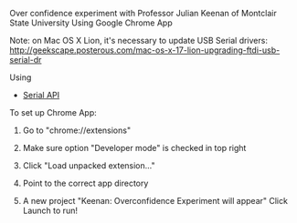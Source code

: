 Over confidence experiment with Professor Julian Keenan of Montclair State University
Using Google Chrome App

Note: on Mac OS X Lion, it's necessary to update USB Serial drivers:
http://geekscape.posterous.com/mac-os-x-17-lion-upgrading-ftdi-usb-serial-dr


Using 
* [Serial API](http://developer.chrome.com/apps/app.hardware.html#serial)



To set up Chrome App:

1. Go to "chrome://extensions"

2. Make sure option "Developer mode" is checked in top right

3. Click "Load unpacked extension..."

4. Point to the correct app directory

5. A new project "Keenan: Overconfidence Experiment will appear" Click Launch to run!

